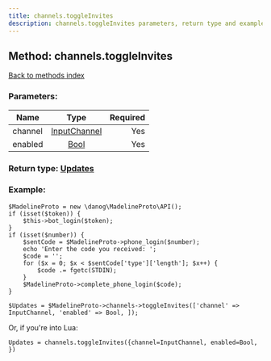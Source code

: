 ```yaml
---
title: channels.toggleInvites
description: channels.toggleInvites parameters, return type and example
---
```

## Method: channels.toggleInvites  
[Back to methods index](index.md)


### Parameters:

| Name     |    Type       | Required |
|----------|:-------------:|---------:|
|channel|[InputChannel](../types/InputChannel.md) | Yes|
|enabled|[Bool](../types/Bool.md) | Yes|


### Return type: [Updates](../types/Updates.md)

### Example:


```
$MadelineProto = new \danog\MadelineProto\API();
if (isset($token)) {
    $this->bot_login($token);
}
if (isset($number)) {
    $sentCode = $MadelineProto->phone_login($number);
    echo 'Enter the code you received: ';
    $code = '';
    for ($x = 0; $x < $sentCode['type']['length']; $x++) {
        $code .= fgetc(STDIN);
    }
    $MadelineProto->complete_phone_login($code);
}

$Updates = $MadelineProto->channels->toggleInvites(['channel' => InputChannel, 'enabled' => Bool, ]);
```

Or, if you're into Lua:

```
Updates = channels.toggleInvites({channel=InputChannel, enabled=Bool, })
```


